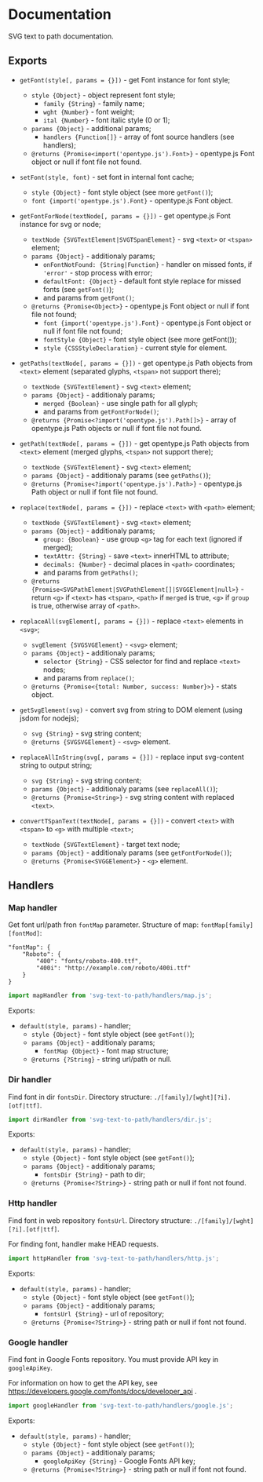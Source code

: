 
# Documentation

SVG text to path documentation.

## Exports

- `getFont(style[, params = {}])` - get Font instance for font style;
    - `style {Object}` - object represent font style;
        - `family {String}` - family name;
        - `wght {Number}` - font weight;
        - `ital {Number}` - font italic style (0 or 1);
    - `params {Object}` - additional params;
        - `handlers {Function[]}` - array of font source handlers (see handlers);
    - `@returns {Promise<import('opentype.js').Font>}` - opentype.js Font object or null if font file not found.

- `setFont(style, font)` - set font in internal font cache;
    - `style {Object}` - font style object (see more `getFont()`);
    - `font {import('opentype.js').Font}` - opentype.js Font object.

- `getFontForNode(textNode[, params = {}])` - get opentype.js Font instance for svg <text> or <tspan> node;
    - `textNode {SVGTextElement|SVGTSpanElement}` - svg `<text>` or `<tspan>` element;
    - `params {Object}` - additionaly params;
        - `onFontNotFound: {String|Function}` - handler on missed fonts, if `'error'` - stop process with error;
        - `defaultFont: {Object}` - default font style replace for missed fonts (see `getFont()`);
        - and params from `getFont()`;
    - `@returns {Promise<Object>}` - opentype.js Font object or null if font file not found;
        - `font {import('opentype.js').Font}` - opentype.js Font object or null if font file not found;
        - `fontStyle {Object}` - font style object (see more getFont());
        - `style {CSSStyleDeclaration}` - current style for element.

- `getPaths(textNode[, params = {}])` - get opentype.js Path objects from `<text>` element (separated glyphs, `<tspan>` not support there);
    - `textNode {SVGTextElement}` - svg `<text>` element;
    - `params {Object}` - additionaly params;
        - `merged {Boolean}` - use single path for all glyph;
        - and params from `getFontForNode()`;
    - `@returns {Promise<?import('opentype.js').Path[]>}` - array of opentype.js Path objects or null if font file not found.

- `getPath(textNode[, params = {}])` - get opentype.js Path objects from `<text>` element (merged glyphs, `<tspan>` not support there);
    - `textNode {SVGTextElement}` - svg `<text>` element;
    - `params {Object}` - additionaly params (see `getPaths()`);
    - `@returns {Promise<?import('opentype.js').Path>}` - opentype.js Path object or null if font file not found.

- `replace(textNode[, params = {}])` - replace `<text>` with `<path>` element;
    - `textNode {SVGTextElement}` - svg `<text>` element;
    - `params {Object}` - additionaly params;
        - `group: {Boolean}` - use group `<g>` tag for each text (ignored if merged);
        - `textAttr: {String}` - save `<text>` innerHTML to attribute;
        - `decimals: {Number}` - decimal places in `<path>` coordinates;
        - and params from `getPaths()`;
    - `@returns {Promise<SVGPathElement|SVGPathElement[]|SVGGElement|null>}` - return `<g>` if `<text>` has `<tspan>`, `<path>` if `merged` is true, `<g>` if `group` is true, otherwise array of `<path>`.

- `replaceAll(svgElement[, params = {}])` - replace `<text>` elements in `<svg>`;
    - `svgElement {SVGSVGElement}` - `<svg>` element;
    - `params {Object}` - additionaly params;
        - `selector {String}` - CSS selector for find and replace `<text>` nodes;
        - and params from `replace()`;
    - `@returns {Promise<{total: Number, success: Number}>}` - stats object.

- `getSvgElement(svg)` - convert svg from string to DOM element (using jsdom for nodejs);
    - `svg {String}` - svg string content;
    - `@returns {SVGSVGElement}` - `<svg>` element.

- `replaceAllInString(svg[, params = {}])` - replace input svg-content string to output string;
    - `svg {String}` - svg string content;
    - `params {Object}` - additionaly params (see `replaceAll()`);
    - `@returns {Promise<String>}` - svg string content with replaced `<text>`.

- `convertTSpanText(textNode[, params = {}])` - convert `<text>` with `<tspan>` to `<g>` with multiple `<text>`;
    - `textNode {SVGTextElement}` - target text node;
    - `params {Object}` - additionaly params (see `getFontForNode()`);
    - `@returns {Promise<SVGGElement>}` - `<g>` element.

## Handlers

### Map handler

Get font url/path fron `fontMap` parameter. Structure of map: `fontMap[family][fontMod]`:

```
"fontMap": {
    "Roboto": {
        "400": "fonts/roboto-400.ttf",
        "400i": "http://example.com/roboto/400i.ttf"
    }
}
```

```javascript
import mapHandler from 'svg-text-to-path/handlers/map.js';
```

Exports:

- `default(style, params)` - handler;
    - `style {Object}` - font style object (see `getFont()`);
    - `params {Object}` - additionaly params;
        - `fontMap {Object}` - font map structure;
    - `@returns {?String}` - string url/path or null.

### Dir handler

Find font in dir `fontsDir`. Directory structure: `./[family]/[wght][?i].[otf|ttf]`.

```javascript
import dirHandler from 'svg-text-to-path/handlers/dir.js';
```

Exports:

- `default(style, params)` - handler;
    - `style {Object}` - font style object (see `getFont()`);
    - `params {Object}` - additionaly params;
        - `fontsDir {String}` - path to dir;
    - `@returns {Promise<?String>}` - string path or null if font not found.

### Http handler

Find font in web repository `fontsUrl`. Directory structure: `./[family]/[wght][?i].[otf|ttf]`.

For finding font, handler make HEAD requests.

```javascript
import httpHandler from 'svg-text-to-path/handlers/http.js';
```

Exports:

- `default(style, params)` - handler;
    - `style {Object}` - font style object (see `getFont()`);
    - `params {Object}` - additionaly params;
        - `fontsUrl {String}` - url of repository;
    - `@returns {Promise<?String>}` - string path or null if font not found.

### Google handler

Find font in Google Fonts repository. You must provide API key in `googleApiKey`.

For information on how to get the API key, see https://developers.google.com/fonts/docs/developer_api .

```javascript
import googleHandler from 'svg-text-to-path/handlers/google.js';
```

Exports:

- `default(style, params)` - handler;
    - `style {Object}` - font style object (see `getFont()`);
    - `params {Object}` - additionaly params;
        - `googleApiKey {String}` - Google Fonts API key;
    - `@returns {Promise<?String>}` - string path or null if font not found.
